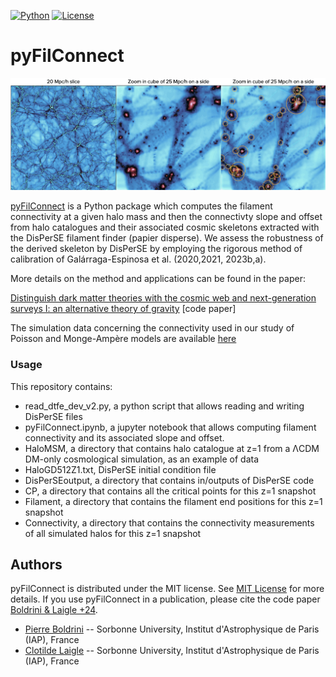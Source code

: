 
[![Python](https://img.shields.io/badge/python-3.8.2-blue.svg)](https://python.org)
[![License](https://img.shields.io/badge/License-MIT-blue.svg)](https://choosealicense.com/licenses/mit/)

# pyFilConnect


<p align="center">
  <img src="visu.001.jpeg">
</p>

[pyFilConnect](https://github.com/Blackholan/pyMWGCprogen) is a Python package which computes the filament connectivity at a given halo mass and then the connectivty slope and offset from halo catalogues and their associated cosmic skeletons extracted with the DisPerSE filament finder (papier disperse). We assess the robustness of the derived skeleton by DisPerSE by employing the rigorous method of calibration of Galárraga-Espinosa et al. (2020,2021, 2023b,a).

More details on the method and applications can be found in the paper:

[Distinguish dark matter theories with the cosmic web and next-generation surveys I: an alternative theory of gravity](https://arxiv.org/abs/2402.04837) [code paper]

The simulation data concerning the connectivity used in our study of Poisson and Monge-Ampère models are available [here](https://arxiv.org/abs/2402.04837)

### Usage

This repository contains: 

* read_dtfe_dev_v2.py, a python script that allows reading and writing DisPerSE files
* pyFilConnect.ipynb, a jupyter notebook that allows computing filament connectivity and its associated slope and offset. 
* HaloMSM, a directory that contains halo catalogue at z=1 from a &Lambda;CDM DM-only cosmological simulation, as an example of data
* HaloGD512Z1.txt, DisPerSE initial condition file
* DisPerSEoutput, a directory that contains in/outputs of DisPerSE code
* CP, a directory that contains all the critical points for this z=1 snapshot
* Filament, a directory that contains the filament end positions for this z=1 snapshot
* Connectivity, a directory that contains the connectivity measurements of all simulated halos for this z=1 snapshot

## Authors

pyFilConnect is distributed under the MIT license. See [MIT License](https://en.wikipedia.org/wiki/MIT_License) for more details. 
If you use pyFilConnect in a publication, please cite the code paper [Boldrini & Laigle +24](https://arxiv.org/abs/2402.04837).

* [Pierre Boldrini](mailto:boldrini@iap.fr) -- Sorbonne University, Institut d'Astrophysique de Paris (IAP), France
* [Clotilde Laigle](mailto:laigle@iap.fr) -- Sorbonne University, Institut d'Astrophysique de Paris (IAP), France

